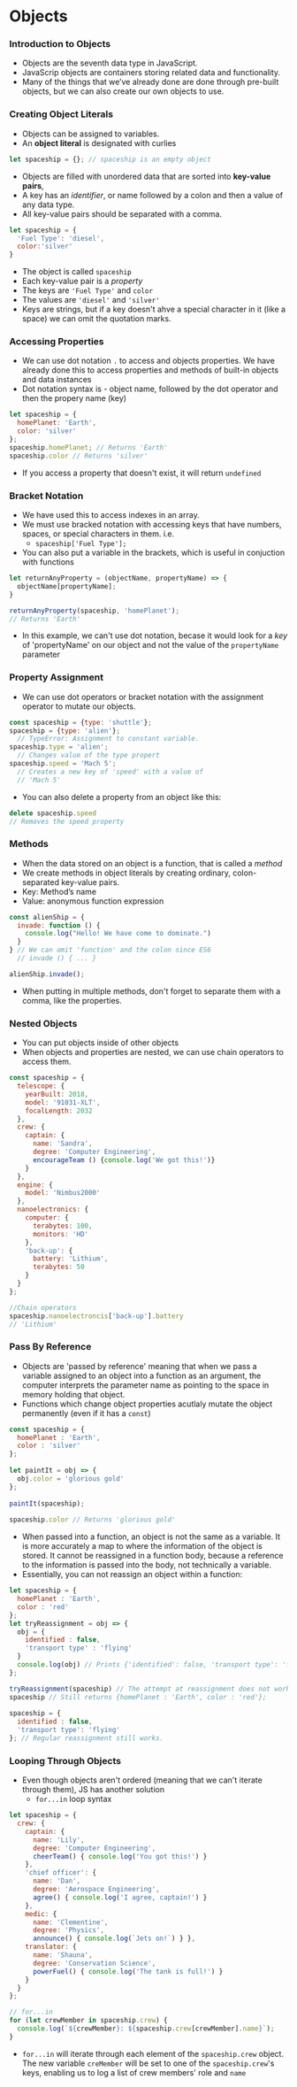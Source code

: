 # Objects

### Introduction to Objects

- Objects are the seventh data type in JavaScript.
- JavaScrip objects are containers storing related data and functionality.
- Many of the things that we’ve already done are done through pre-built objects, but we can also create our own objects to use.

### Creating Object Literals

- Objects can be assigned to variables.
- An **object literal** is designated with curlies

```javascript
let spaceship = {}; // spaceship is an empty object
```

- Objects are filled with unordered data that are sorted into **key-value pairs**,
- A key has an *identifier*, or name followed by a colon and then a value of any data type.
- All key-value pairs should be separated with a comma.

```javascript
let spaceship = {
  'Fuel Type': 'diesel',
  color:'silver'
}
```

   - The object is called `spaceship`
   - Each key-value pair is a *property*
   - The keys are `'Fuel Type'` and `color`
   - The values are `'diesel'` and `'silver'`
- Keys are strings, but if a key doesn't ahve a special character in it (like a space) we can omit the quotation marks.

### Accessing Properties

- We can use dot notation `.` to access and objects properties. We have already done this to access properties and methods of built-in objects and data instances
- Dot notation syntax is - object name, followed by the dot operator and then the propery name (key)

```javascript
let spaceship = {
  homePlanet: 'Earth',
  color: 'silver'
};
spaceship.homePlanet; // Returns 'Earth'
spaceship.color // Returns 'silver'
```

- If you access a property that doesn't exist, it will return `undefined`

### Bracket Notation

- We have used this to access indexes in an array.
- We must use bracked notation with accessing keys that have numbers, spaces, or special characters in them. i.e.
   - `spaceship['Fuel Type'];`
- You can also put a variable in the brackets, which is useful in conjuction with functions

```javascript
let returnAnyProperty = (objectName, propertyName) => {
  objectName[propertyName];
}

returnAnyProperty(spaceship, 'homePlanet');
// Returns 'Earth'
```

   - In this example, we can't use dot notation, becase it would look for a *key* of 'propertyName' on our object and not the value of the `propertyName` parameter

### Property Assignment

- We can use dot operators or bracket notation with the assignment operator to mutate our objects.

```javascript
const spaceship = {type: 'shuttle'};
spaceship = {type: 'alien'}; 
  // TypeError: Assignment to constant variable.
spaceship.type = 'alien'; 
  // Changes value of the type propert
spaceship.speed = 'Mach 5';
  // Creates a new key of 'speed' with a value of 
  // 'Mach 5'
```

- You can also delete a property from an object like this:

```javascript
delete spaceship.speed
// Removes the speed property
```

### Methods

- When the data stored on an object is a function, that is called a *method*
- We create methods in object literals by creating ordinary, colon-separated key-value pairs.
- Key: Method’s name
- Value: anonymous function expression

```javascript
const alienShip = {
  invade: function () {
    console.log("Hello! We have come to dominate.")
  }
} // We can omit 'function' and the colon since ES6
  // invade () { ... }

alienShip.invade();
```

- When putting in multiple methods, don't forget to separate them with a comma, like the properties.

### Nested Objects

- You can put objects inside of other objects
- When objects and properties are nested, we can use chain operators to access them.

```javascript
const spaceship = {
  telescope: {
    yearBuilt: 2018,
    model: '91031-XLT',
    focalLength: 2032
  },
  crew: {
    captain: {
      name: 'Sandra',
      degree: 'Computer Engineering',
      encourageTeam () {console.log('We got this!')}
    }
  },
  engine: {
    model: 'Nimbus2000'
  },
  nanoelectronics: {
    computer: {
      terabytes: 100,
      monitors: 'HD'
    },
    'back-up': {
      battery: 'Lithium',
      terabytes: 50
    }
  }
};

//Chain operators
spaceship.nanoelectroncis['back-up'].battery 
// 'Lithium'
```

### Pass By Reference

- Objects are 'passed by reference' meaning that when we pass a variable assigned to an object into a function as an argument, the computer interprets the parameter name as pointing to the space in memory holding that object.
- Functions which change object properties acutlaly mutate the object permanently (even if it has a `const`)

```javascript
const spaceship = {
  homePlanet : 'Earth',
  color : 'silver'
};
 
let paintIt = obj => {
  obj.color = 'glorious gold'
};
 
paintIt(spaceship);
 
spaceship.color // Returns 'glorious gold'
```

- When passed into a function, an object is not the same as a variable. It is more accurately a map to where the information of the object is stored. It cannot be reassigned in a function body, because a reference to the information is passed into the body, not technically a variable.
- Essentially, you can not reassign an object within a function:

```javascript
let spaceship = {
  homePlanet : 'Earth',
  color : 'red'
};
let tryReassignment = obj => {
  obj = {
    identified : false, 
    'transport type' : 'flying'
  }
  console.log(obj) // Prints {'identified': false, 'transport type': 'flying'}
};

tryReassignment(spaceship) // The attempt at reassignment does not work.
spaceship // Still returns {homePlanet : 'Earth', color : 'red'};
 
spaceship = {
  identified : false, 
  'transport type': 'flying'
}; // Regular reassignment still works.
```

### Looping Through Objects

- Even though objects aren't ordered (meaning that we can't iterate through them), JS has another solution
   - `for...in` loop syntax

```javascript
let spaceship = {
  crew: {
    captain: { 
      name: 'Lily', 
      degree: 'Computer Engineering', 
      cheerTeam() { console.log('You got this!') } 
    },
    'chief officer': { 
      name: 'Dan', 
      degree: 'Aerospace Engineering', 
      agree() { console.log('I agree, captain!') } 
    },
    medic: { 
      name: 'Clementine', 
      degree: 'Physics', 
      announce() { console.log(`Jets on!`) } },
    translator: {
      name: 'Shauna', 
      degree: 'Conservation Science', 
      powerFuel() { console.log('The tank is full!') } 
    }
  }
}; 

// for...in
for (let crewMember in spaceship.crew) {
  console.log(`${crewMember}: ${spaceship.crew[crewMember].name}`);
}
```

- `for...in` will iterate through each element of the `spaceship.crew` object. The new variable `creMember` will be set to one of the `spaceship.crew`'s keys, enabling us to log a list of crew members' role and `name`

